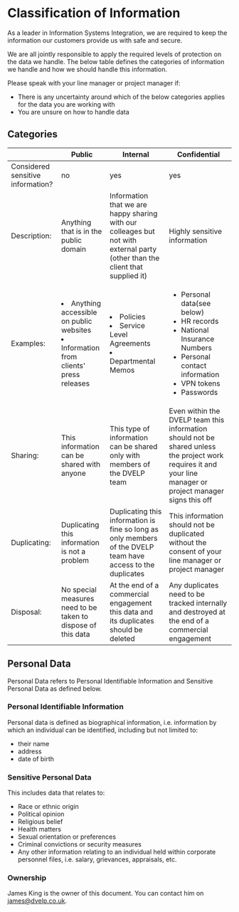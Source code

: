 # Classification of Information

As a leader in Information Systems Integration, we are required to keep the
information our customers provide us with safe and secure.

We are all jointly responsible to apply the required levels of
protection on the data we handle. The below table defines the categories of
information we handle and how we should handle this information.

Please speak with your line manager or project manager if:
* There is any uncertainty around which of the below categories applies for the data you are working with
* You are unsure on how to handle data

## Categories
|                                   | Public                                                                                           | Internal                                                                                                                      | Confidential                                                                                                                                                               |
| --------------------------------- | ------------------------------------------------------------------------------------------------ | ----------------------------------------------------------------------------------------------------------------------------- | -------------------------------------------------------------------------------------------------------------------------------------------------------------------------- |
| Considered sensitive information? | no                                                                                               | yes                                                                                                                           | yes                                                                                                                                                                        |
| Description:                      | Anything that is in the public domain                                                            | Information that we are happy sharing with our colleages but not with external party (other than the client that supplied it) | Highly sensitive information                                                                                                                                               |
| Examples:                         | <li>Anything accessible on public websites</li><li>Information from clients' press releases</li> | <li>Policies</li><li>Service Level Agreements</li><li>Departmental Memos</li>                                                 | <ul><li>Personal data(see below)</li><li>HR records</li><li>National Insurance Numbers</li><li>Personal contact information</li><li>VPN tokens</li><li>Passwords</li></ul> |
| Sharing:                          | This information can be shared with anyone                                                       | This type of information can be shared only with members of the DVELP team                                                    | Even within the DVELP team this information should not be shared unless the project work requires it and your line manager or project manager signs this off               |
| Duplicating:                      | Duplicating this information is not a problem                                                    | Duplicating this information is fine so long as only members of the DVELP team have access to the duplicates                  | This information should not be duplicated without the consent of your line manager or project manager                                                                      |
| Disposal:                         | No special measures need to be taken to dispose of this data                                     | At the end of a commercial engagement this data and its duplicates should be deleted                                          | Any duplicates need to be tracked internally and destroyed at the end of a commercial engagement                                                                           |

## Personal Data

Personal Data refers to Personal Identifiable Information and Sensitive Personal
Data as defined below.

### Personal Identifiable Information

Personal data is defined as biographical information, i.e. information by which an individual can be identified, including but not limited to:
* their name
* address
* date of birth

### Sensitive Personal Data

This includes data that relates to:
* Race or ethnic origin
* Political opinion
* Religious belief
* Health matters
* Sexual orientation or preferences
* Criminal convictions or security measures
* Any other information relating to an individual held within corporate personnel files, i.e. salary, grievances, appraisals, etc.

### Ownership

James King is the owner of this document. You can contact him on
<james@dvelp.co.uk>.
